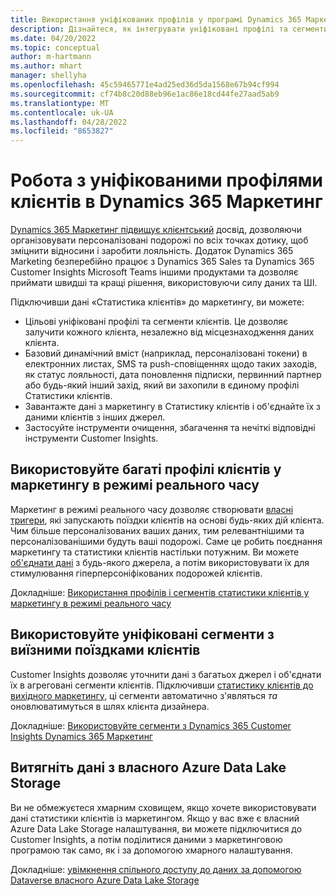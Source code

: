 ```yaml
---
title: Використання уніфікованих профілів у програмі Dynamics 365 Маркетинг
description: Дізнайтеся, як інтегрувати уніфіковані профілі та сегменти з Dynamics 365 Marketing.
ms.date: 04/20/2022
ms.topic: conceptual
author: m-hartmann
ms.author: mhart
manager: shellyha
ms.openlocfilehash: 45c59465771e4ad25ed36d5da1568e67b94cf994
ms.sourcegitcommit: cf74b8c20d88eb96e1ac86e18cd44fe27aad5ab9
ms.translationtype: MT
ms.contentlocale: uk-UA
ms.lasthandoff: 04/28/2022
ms.locfileid: "8653827"
---
```

# <a name="work-with-unified-customer-profiles-in-dynamics-365-marketing"></a>Робота з уніфікованими профілями клієнтів в Dynamics 365 Маркетинг

[Dynamics 365 Маркетинг підвищує клієнтський](/dynamics365/marketing/overview) досвід, дозволяючи організовувати персоналізовані подорожі по всіх точках дотику, щоб зміцнити відносини і заробити лояльність. Додаток Dynamics 365 Marketing безперебійно працює з Dynamics 365 Sales та Dynamics 365 Customer Insights Microsoft Teams іншими продуктами та дозволяє приймати швидші та кращі рішення, використовуючи силу даних та ШІ.

Підключивши дані «Статистика клієнтів» до маркетингу, ви можете:

- Цільові уніфіковані профілі та сегменти клієнтів. Це дозволяє залучити кожного клієнта, незалежно від місцезнаходження даних клієнта.
- Базовий динамічний вміст (наприклад, персоналізовані токени) в електронних листах, SMS та push-сповіщеннях щодо таких заходів, як статус лояльності, дата поновлення підписки, первинний партнер або будь-який інший захід, який ви захопили в єдиному профілі Статистики клієнтів.
- Завантажте дані з маркетингу в Статистику клієнтів і об'єднайте їх з даними клієнтів з інших джерел.
- Застосуйте інструменти очищення, збагачення та нечіткі відповідні інструменти Customer Insights.


## <a name="use-rich-customer-profiles-in-real-time-marketing"></a>Використовуйте багаті профілі клієнтів у маркетингу в режимі реального часу

Маркетинг в режимі реального часу дозволяє створювати [власні тригери](/dynamics365/marketing/real-time-marketing-custom-triggers), які запускають поїздки клієнтів на основі будь-яких дій клієнта. Чим більше персоналізованих ваших даних, тим релевантнішими та персоналізованішими будуть ваші подорожі. Саме це робить поєднання маркетингу та статистики клієнтів настільки потужним. Ви можете [об'єднати дані](data-unification.md) з будь-якого джерела, а потім використовувати їх для стимулювання гіперперсоніфікованих подорожей клієнтів.

Докладніше: [Використання профілів і сегментів статистики клієнтів у маркетингу в режимі реального часу](/dynamics365/marketing/real-time-marketing-ci-profile)

## <a name="use-unified-segments-with-outbound-customer-journeys"></a>Використовуйте уніфіковані сегменти з виїзними поїздками клієнтів

Customer Insights дозволяє уточнити дані з багатьох джерел і об'єднати їх в агреговані сегменти клієнтів. Підключивши [статистику клієнтів до вихідного маркетингу](export-dynamics365-marketing.md), ці сегменти автоматично з'являться *та* оновлюватимуться в шлях клієнта дизайнера.

Докладніше: [Використовуйте сегменти з Dynamics 365 Customer Insights Dynamics 365 Маркетинг](/dynamics365/marketing/customer-insights-segments)

## <a name="pull-data-from-your-own-azure-data-lake-storage"></a>Витягніть дані з власного Azure Data Lake Storage

Ви не обмежуєтеся хмарним сховищем, якщо хочете використовувати дані статистики клієнтів із маркетингом. Якщо у вас вже є власний Azure Data Lake Storage налаштування, ви можете підключитися до Customer Insights, а потім поділитися даними з маркетинговою програмою так само, як і за допомогою хмарного налаштування.

Докладніше: [увімкнення спільного доступу до даних за допомогою Dataverse власного Azure Data Lake Storage](manage-environments.md#enable-data-sharing-with-dataverse-from-your-own-azure-data-lake-storage-preview)